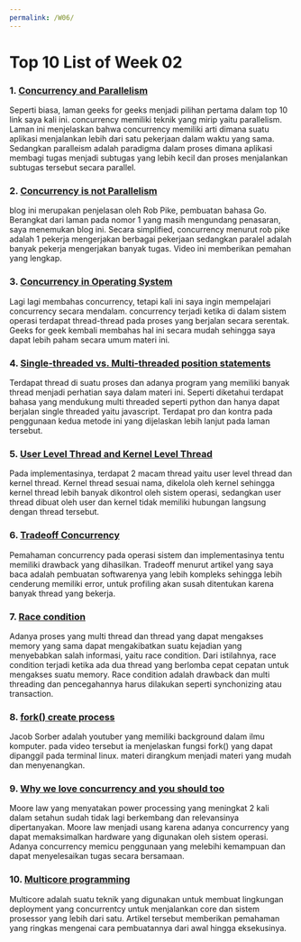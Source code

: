 ```yaml
---
permalink: /W06/
---
```


# Top 10 List of Week 02

### 1. [Concurrency and Parallelism](https://www.geeksforgeeks.org/difference-between-concurrency-and-parallelism/)
Seperti biasa, laman geeks for geeks menjadi pilihan pertama dalam top 10 link saya kali ini. concurrency memiliki teknik yang mirip yaitu parallelism. Laman ini menjelaskan bahwa concurrency memiliki arti dimana suatu aplikasi menjalankan lebih dari satu pekerjaan dalam waktu yang sama. Sedangkan paralleism adalah paradigma dalam proses dimana aplikasi membagi tugas menjadi subtugas yang lebih kecil dan proses menjalankan subtugas tersebut secara parallel.

### 2. [Concurrency is not Parallelism](https://blog.heroku.com/concurrency_is_not_parallelism)
blog ini merupakan penjelasan oleh Rob Pike, pembuatan bahasa Go. Berangkat dari laman pada nomor 1 yang masih mengundang penasaran, saya menemukan blog ini. Secara simplified, concurrency menurut rob pike adalah 1 pekerja mengerjakan berbagai pekerjaan sedangkan paralel adalah banyak pekerja mengerjakan banyak tugas. Video ini memberikan pemahan yang lengkap.

### 3. [Concurrency in Operating System](https://www.geeksforgeeks.org/concurrency-in-operating-system/)
Lagi lagi membahas concurrency, tetapi kali ini saya ingin mempelajari concurrency secara mendalam. concurrency terjadi ketika di dalam sistem operasi terdapat thread-thread pada proses yang berjalan secara serentak. Geeks for geek kembali membahas hal ini secara mudah sehingga saya dapat lebih paham secara umum materi ini.

### 4. [Single-threaded vs. Multi-threaded position statements](https://www.ele.uri.edu/CARD/statements/threaded.html)
Terdapat thread di suatu proses dan adanya program yang memiliki banyak thread menjadi perhatian saya dalam materi ini. Seperti diketahui terdapat bahasa yang mendukung multi threaded seperti python dan hanya dapat berjalan single threaded yaitu javascript. Terdapat pro dan kontra pada penggunaan kedua metode ini yang dijelaskan lebih lanjut pada laman tersebut.

### 5. [User Level Thread and Kernel Level Thread](https://www.tutorialspoint.com/user-level-threads-and-kernel-level-threads)
Pada implementasinya, terdapat 2 macam thread yaitu user level thread dan kernel thread. Kernel thread sesuai nama, dikelola oleh kernel sehingga kernel thread lebih banyak dikontrol oleh sistem operasi, sedangkan user thread dibuat oleh user dan kernel tidak memiliki hubungan langsung dengan thread tersebut.

### 6. [Tradeoff Concurrency](https://sceweb.uhcl.edu/helm/RationalUnifiedProcess/process/workflow/ana_desi/co_cncry.htm)
Pemahaman concurrency pada operasi sistem dan implementasinya tentu memiliki drawback yang dihasilkan. Tradeoff menurut artikel yang saya baca adalah pembuatan softwarenya yang lebih kompleks sehingga lebih cenderung memiliki error, untuk profiling akan susah ditentukan karena banyak thread yang bekerja.

### 7. [Race condition](https://www.baeldung.com/cs/race-conditions)
Adanya proses yang multi thread dan thread yang dapat mengakses memory yang sama dapat mengakibatkan suatu kejadian yang menyebabkan salah informasi, yaitu race condition. Dari istilahnya, race condition terjadi ketika ada dua thread yang berlomba cepat cepatan untuk mengakses suatu memory. Race condition adalah drawback dan multi threading dan pencegahannya harus dilakukan seperti synchonizing atau transaction.

### 8. [fork() create process](https://www.youtube.com/watch?v=ss1-REMJ9GA&ab_channel=JacobSorber)
Jacob Sorber adalah youtuber yang memiliki background dalam ilmu komputer. pada video tersebut ia menjelaskan fungsi fork() yang dapat dipanggil pada terminal linux. materi dirangkum menjadi materi yang mudah dan menyenangkan.

### 9. [Why we love concurrency and you should too](https://hackernoon.com/why-we-love-concurrency-and-you-should-too-c64c2d08a059)
Moore law yang menyatakan power processing yang meningkat 2 kali dalam setahun sudah tidak lagi berkembang dan relevansinya dipertanyakan. Moore law menjadi usang karena adanya concurrency yang dapat memaksimalkan hardware yang digunakan oleh sistem operasi. Adanya concurrency memicu penggunaan yang melebihi kemampuan dan dapat menyelesaikan tugas secara bersamaan.

### 10. [Multicore programming](https://www.tutorialspoint.com/what-is-multicore-programming)
Multicore adalah suatu teknik yang digunakan untuk membuat lingkungan deployment yang concurrentcy untuk menjalankan core dan sistem prosessor yang lebih dari satu. Artikel tersebut memberikan pemahaman yang ringkas mengenai cara pembuatannya dari awal hingga eksekusinya.